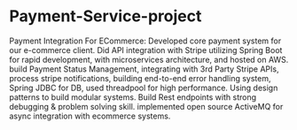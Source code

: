 # Payment-Service-project

Payment Integration For ECommerce: Developed core payment
system for our e-commerce client. Did API integration with Stripe
utilizing Spring Boot for rapid development, with microservices
architecture, and hosted on AWS. build Payment
Status Management, integrating with 3rd Party Stripe APIs, process
stripe notifications, building end-to-end error handling system, Spring
JDBC for DB, used threadpool for high performance. Using design
patterns to build modular systems. Build Rest endpoints with strong
debugging & problem solving skill. implemented open source  ActiveMQ for async
integration with ecommerce systems.

